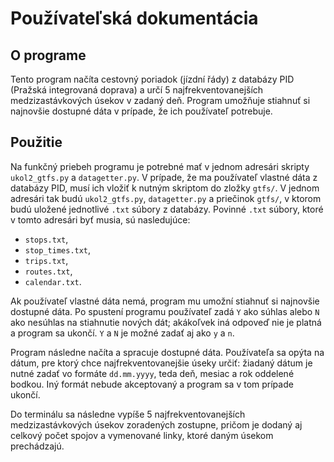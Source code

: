 # Používateľská dokumentácia

## O programe

Tento program načíta cestovný poriadok (jízdní řády) z databázy PID (Pražská integrovaná doprava) a určí 5 najfrekventovanejších medzizastávkových úsekov v zadaný deň. Program umožňuje stiahnuť si najnovšie dostupné dáta v prípade, že ich používateľ potrebuje.

## Použitie

Na funkčný priebeh programu je potrebné mať v jednom adresári skripty `ukol2_gtfs.py` a `datagetter.py`. V prípade, že ma používateľ vlastné dáta z databázy PID, musí ich vložiť k nutným skriptom do zložky `gtfs/`. V jednom adresári tak budú `ukol2_gtfs.py`, `datagetter.py` a priečinok `gtfs/`, v ktorom budú uložené jednotlivé `.txt` súbory z databázy. Povinné `.txt` súbory, ktoré v tomto adresári byť musia, sú nasledujúce:
- `stops.txt`,
- `stop_times.txt`,
- `trips.txt`,
- `routes.txt`,
- `calendar.txt`.

Ak používateľ vlastné dáta nemá, program mu umožní stiahnuť si najnovšie dostupné dáta. Po spustení programu používateľ zadá `Y` ako súhlas alebo `N` ako nesúhlas na stiahnutie nových dát; akákoľvek iná odpoveď nie je platná a program sa ukončí. `Y` a `N` je možné zadať aj ako `y` a `n`.

Program následne načíta a spracuje dostupné dáta. Používateľa sa opýta na dátum, pre ktorý chce najfrekventovanejšie úseky určiť: žiadaný dátum je nutné zadať vo formáte `dd.mm.yyyy`, teda deň, mesiac a rok oddelené bodkou. Iný formát nebude akceptovaný a program sa v tom prípade ukončí.

Do terminálu sa následne vypíše 5 najfrekventovanejších medzizastávkových úsekov zoradených zostupne, pričom je dodaný aj celkový počet spojov a vymenované linky, ktoré daným úsekom prechádzajú.